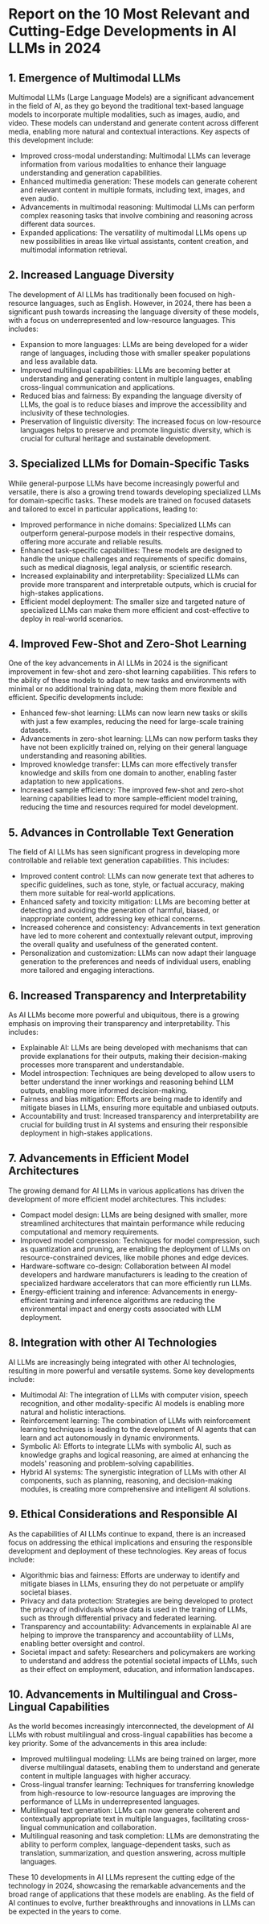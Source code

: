 # Report on the 10 Most Relevant and Cutting-Edge Developments in AI LLMs in 2024

## 1. Emergence of Multimodal LLMs
Multimodal LLMs (Large Language Models) are a significant advancement in the field of AI, as they go beyond the traditional text-based language models to incorporate multiple modalities, such as images, audio, and video. These models can understand and generate content across different media, enabling more natural and contextual interactions. Key aspects of this development include:

- Improved cross-modal understanding: Multimodal LLMs can leverage information from various modalities to enhance their language understanding and generation capabilities.
- Enhanced multimedia generation: These models can generate coherent and relevant content in multiple formats, including text, images, and even audio.
- Advancements in multimodal reasoning: Multimodal LLMs can perform complex reasoning tasks that involve combining and reasoning across different data sources.
- Expanded applications: The versatility of multimodal LLMs opens up new possibilities in areas like virtual assistants, content creation, and multimodal information retrieval.

## 2. Increased Language Diversity
The development of AI LLMs has traditionally been focused on high-resource languages, such as English. However, in 2024, there has been a significant push towards increasing the language diversity of these models, with a focus on underrepresented and low-resource languages. This includes:

- Expansion to more languages: LLMs are being developed for a wider range of languages, including those with smaller speaker populations and less available data.
- Improved multilingual capabilities: LLMs are becoming better at understanding and generating content in multiple languages, enabling cross-lingual communication and applications.
- Reduced bias and fairness: By expanding the language diversity of LLMs, the goal is to reduce biases and improve the accessibility and inclusivity of these technologies.
- Preservation of linguistic diversity: The increased focus on low-resource languages helps to preserve and promote linguistic diversity, which is crucial for cultural heritage and sustainable development.

## 3. Specialized LLMs for Domain-Specific Tasks
While general-purpose LLMs have become increasingly powerful and versatile, there is also a growing trend towards developing specialized LLMs for domain-specific tasks. These models are trained on focused datasets and tailored to excel in particular applications, leading to:

- Improved performance in niche domains: Specialized LLMs can outperform general-purpose models in their respective domains, offering more accurate and reliable results.
- Enhanced task-specific capabilities: These models are designed to handle the unique challenges and requirements of specific domains, such as medical diagnosis, legal analysis, or scientific research.
- Increased explainability and interpretability: Specialized LLMs can provide more transparent and interpretable outputs, which is crucial for high-stakes applications.
- Efficient model deployment: The smaller size and targeted nature of specialized LLMs can make them more efficient and cost-effective to deploy in real-world scenarios.

## 4. Improved Few-Shot and Zero-Shot Learning
One of the key advancements in AI LLMs in 2024 is the significant improvement in few-shot and zero-shot learning capabilities. This refers to the ability of these models to adapt to new tasks and environments with minimal or no additional training data, making them more flexible and efficient. Specific developments include:

- Enhanced few-shot learning: LLMs can now learn new tasks or skills with just a few examples, reducing the need for large-scale training datasets.
- Advancements in zero-shot learning: LLMs can now perform tasks they have not been explicitly trained on, relying on their general language understanding and reasoning abilities.
- Improved knowledge transfer: LLMs can more effectively transfer knowledge and skills from one domain to another, enabling faster adaptation to new applications.
- Increased sample efficiency: The improved few-shot and zero-shot learning capabilities lead to more sample-efficient model training, reducing the time and resources required for model development.

## 5. Advances in Controllable Text Generation
The field of AI LLMs has seen significant progress in developing more controllable and reliable text generation capabilities. This includes:

- Improved content control: LLMs can now generate text that adheres to specific guidelines, such as tone, style, or factual accuracy, making them more suitable for real-world applications.
- Enhanced safety and toxicity mitigation: LLMs are becoming better at detecting and avoiding the generation of harmful, biased, or inappropriate content, addressing key ethical concerns.
- Increased coherence and consistency: Advancements in text generation have led to more coherent and contextually relevant output, improving the overall quality and usefulness of the generated content.
- Personalization and customization: LLMs can now adapt their language generation to the preferences and needs of individual users, enabling more tailored and engaging interactions.

## 6. Increased Transparency and Interpretability
As AI LLMs become more powerful and ubiquitous, there is a growing emphasis on improving their transparency and interpretability. This includes:

- Explainable AI: LLMs are being developed with mechanisms that can provide explanations for their outputs, making their decision-making processes more transparent and understandable.
- Model introspection: Techniques are being developed to allow users to better understand the inner workings and reasoning behind LLM outputs, enabling more informed decision-making.
- Fairness and bias mitigation: Efforts are being made to identify and mitigate biases in LLMs, ensuring more equitable and unbiased outputs.
- Accountability and trust: Increased transparency and interpretability are crucial for building trust in AI systems and ensuring their responsible deployment in high-stakes applications.

## 7. Advancements in Efficient Model Architectures
The growing demand for AI LLMs in various applications has driven the development of more efficient model architectures. This includes:

- Compact model design: LLMs are being designed with smaller, more streamlined architectures that maintain performance while reducing computational and memory requirements.
- Improved model compression: Techniques for model compression, such as quantization and pruning, are enabling the deployment of LLMs on resource-constrained devices, like mobile phones and edge devices.
- Hardware-software co-design: Collaboration between AI model developers and hardware manufacturers is leading to the creation of specialized hardware accelerators that can more efficiently run LLMs.
- Energy-efficient training and inference: Advancements in energy-efficient training and inference algorithms are reducing the environmental impact and energy costs associated with LLM deployment.

## 8. Integration with other AI Technologies
AI LLMs are increasingly being integrated with other AI technologies, resulting in more powerful and versatile systems. Some key developments include:

- Multimodal AI: The integration of LLMs with computer vision, speech recognition, and other modality-specific AI models is enabling more natural and holistic interactions.
- Reinforcement learning: The combination of LLMs with reinforcement learning techniques is leading to the development of AI agents that can learn and act autonomously in dynamic environments.
- Symbolic AI: Efforts to integrate LLMs with symbolic AI, such as knowledge graphs and logical reasoning, are aimed at enhancing the models' reasoning and problem-solving capabilities.
- Hybrid AI systems: The synergistic integration of LLMs with other AI components, such as planning, reasoning, and decision-making modules, is creating more comprehensive and intelligent AI solutions.

## 9. Ethical Considerations and Responsible AI
As the capabilities of AI LLMs continue to expand, there is an increased focus on addressing the ethical implications and ensuring the responsible development and deployment of these technologies. Key areas of focus include:

- Algorithmic bias and fairness: Efforts are underway to identify and mitigate biases in LLMs, ensuring they do not perpetuate or amplify societal biases.
- Privacy and data protection: Strategies are being developed to protect the privacy of individuals whose data is used in the training of LLMs, such as through differential privacy and federated learning.
- Transparency and accountability: Advancements in explainable AI are helping to improve the transparency and accountability of LLMs, enabling better oversight and control.
- Societal impact and safety: Researchers and policymakers are working to understand and address the potential societal impacts of LLMs, such as their effect on employment, education, and information landscapes.

## 10. Advancements in Multilingual and Cross-Lingual Capabilities
As the world becomes increasingly interconnected, the development of AI LLMs with robust multilingual and cross-lingual capabilities has become a key priority. Some of the advancements in this area include:

- Improved multilingual modeling: LLMs are being trained on larger, more diverse multilingual datasets, enabling them to understand and generate content in multiple languages with higher accuracy.
- Cross-lingual transfer learning: Techniques for transferring knowledge from high-resource to low-resource languages are improving the performance of LLMs in underrepresented languages.
- Multilingual text generation: LLMs can now generate coherent and contextually appropriate text in multiple languages, facilitating cross-lingual communication and collaboration.
- Multilingual reasoning and task completion: LLMs are demonstrating the ability to perform complex, language-dependent tasks, such as translation, summarization, and question answering, across multiple languages.

These 10 developments in AI LLMs represent the cutting edge of the technology in 2024, showcasing the remarkable advancements and the broad range of applications that these models are enabling. As the field of AI continues to evolve, further breakthroughs and innovations in LLMs can be expected in the years to come.